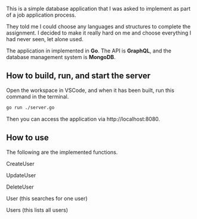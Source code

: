 
This is a simple database application that I was asked to implement as part of a job application process.

They told me I could choose any languages and structures to complete the assignment. I decided to make it really hard on me and choose everything I had never seen, let alone used.

The application in implemented in **Go**.
The API is **GraphQL**,
and the database management system is **MongoDB**.


## How to build, run, and start the server

Open the workspace in VSCode, and when it has been built, run this command in the terminal. 
```sh
go run ./server.go
```

Then you can access the application via http://localhost:8080.


## How to use

The following are the implemented functions.

CreateUser

UpdateUser

DeleteUser

User (this searches for one user)

Users (this lists all users)
